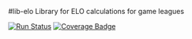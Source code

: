 #lib-elo
Library for ELO calculations for game leagues

[![Run Status](https://api.shippable.com/projects/5a12e20c79f26b0700c37035/badge?branch=master)](https://app.shippable.com/github/wakingrufus/lib-elo)
[![Coverage Badge](https://api.shippable.com/projects/5a12e20c79f26b0700c37035/coverageBadge?branch=master)](https://app.shippable.com/github/wakingrufus/lib-elo)
